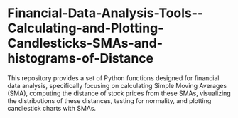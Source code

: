 # Financial-Data-Analysis-Tools--Calculating-and-Plotting-Candlesticks-SMAs-and-histograms-of-Distance
This repository provides a set of Python functions designed for financial data analysis, specifically focusing on calculating Simple Moving Averages (SMA), computing the distance of stock prices from these SMAs, visualizing the distributions of these distances, testing for normality, and plotting candlestick charts with SMAs.
